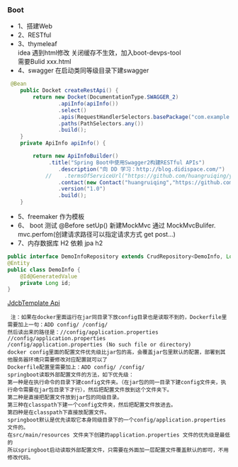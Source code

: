 ### Boot
- 1、搭建Web  
- 2、RESTful  
- 3、thymeleaf  
idea 遇到html修改 关闭缓存不生效，加入boot-devps-tool  
 需要Bulid xxx.html    
- 4、swagger  在启动类同等级目录下建swagger
```java
 @Bean
    public Docket createRestApi() {
        return new Docket(DocumentationType.SWAGGER_2)
                .apiInfo(apiInfo())
                .select()
                .apis(RequestHandlerSelectors.basePackage("com.example.demo.controller"))
                .paths(PathSelectors.any())
                .build();
    }
    private ApiInfo apiInfo() {

        return new ApiInfoBuilder()
             .title("Spring Boot中使用Swagger2构建RESTful APIs")
                .description("向 DD 学习：http://blog.didispace.com/")
            //    .termsOfServiceUrl("https://github.com/huangruiqing/yidiandian")
                .contact(new Contact("huangruiqing","https://github.com/huangruiqing/yidiandian","email"))
                .version("1.0")
                .build();
    }
```
- 5、freemaker 作为模板
- 6、 boot 测试 
 @Before setUp() 新建MockMvc 通过 MockMvcBulifer.  
 mvc.perfom(创建请求路径可以指定请求方式 get post...)
- 7、内存数据库 H2 依赖 jpa h2 
```java
public interface DemoInfoRepository extends CrudRepository<DemoInfo, Long>{}
@Entity
public class DemoInfo {
    @Id@GeneratedValue
    private Long id;
}
```
 

[JdcbTemplate Api](https://docs.spring.io/spring/docs/current/javadoc-api/org/springframework/jdbc/core/JdbcTemplate.html)
````
 注：如果在docker里面运行在jar同目录下放config目录也是读取不到的，Dockerfile里需要加上一句：ADD config/ /config/
然后读出来的路径是：//config/application.properties
//config/application.properties
/config/application.properties (No such file or directory)
docker config里面的配置文件优先级比jar包的高，会覆盖jar包里默认的配置，部署到其他服务器环境只需要修改对应配置就可以了
Dockerfile配置里需要加上：ADD config/ /config/
springboot读取外部配置文件的方法，如下优先级：
第一种是在执行命令的目录下建config文件夹。（在jar包的同一目录下建config文件夹，执行命令需要在jar包目录下才行），然后把配置文件放到这个文件夹下。
第二种是直接把配置文件放到jar包的同级目录。
第三种在classpath下建一个config文件夹，然后把配置文件放进去。
第四种是在classpath下直接放配置文件。
springboot默认是优先读取它本身同级目录下的一个config/application.properties 文件的。
在src/main/resources 文件夹下创建的application.properties 文件的优先级是最低的
所以springboot启动读取外部配置文件，只需要在外面加一层配置文件覆盖默认的即可，不用修改代码。
````
